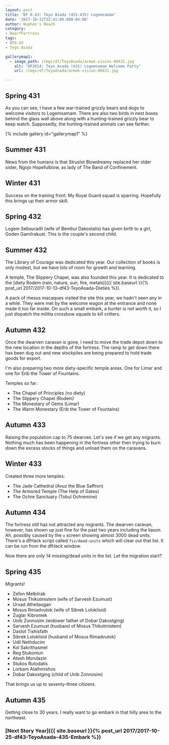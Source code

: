 ```yaml
---
layout: post
title: 'DF 0.43: Teyo Asada (431-435) Logemsamam'
date: '2017-10-22T22:41:00.000-04:00'
author: Wuphon's Reach
category:
- DwarfFortress
tags:
- DF0.43
- Teyo Asada

gallerymap1:
  - image_path: /imgs/df/TeyoAsada/armok-vision-00431.jpg
    alt: "DF2014: Teyo Asada (431) Logemsamam Welcome Party"
    url: /imgs/df/TeyoAsada/armok-vision-00431.jpg

---
```


## Spring 431

As you can see, I have a few war-trained grizzly bears and dogs to welcome visitors to Logemsamam.  There are also two birds in nest boxes behind the glass wall above along with a hunting-trained grizzly bear to keep watch.  Supposedly, the hunting-trained animals can see farther.

{% include gallery id="gallerymap1" %}

## Summer 431

News from the humans is that Struslot Blowdreamy replaced her older sister, Ngojo Hopefulblow, as lady of The Band of Confinement.

## Winter 431

Success on the training front.  My Royal Guard squad is sparring.  Hopefully this brings up their armor skill.

## Spring 432

Logem Sebsuradil (wife of Bembul Dakostalis) has given birth to a girl, Goden Gamilrakust.  This is the couple's second child.

## Summer 432

The Library of Courage was dedicated this year.  Our collection of books is only modest, but we have lots of room for growth and learning.

A temple, The Slippery Chapel, was also founded this year.  It is dedicated to the [diety Rodem (rain, nature, sun, fire, metals)]({{ site.baseurl }}{% post_url 2017/2017-10-13-df43-TeyoAsada-Dieties %}).

A pack of rhesus macaques visited the site this year, we hadn't seen any in a while.  They were met by the welcome wagon at the entrance and none made it too far inside.  On such a small embark, a hunter is not worth it, so I just dispatch the militia crossbow squads to kill critters.

## Autumn 432

Once the dwarven caravan is gone, I need to move the trade depot down to the new location in the depths of the fortress.  The ramp to get down there has been dug out and new stockpiles are being prepared to hold trade goods for export.

I'm also preparing two more diety-specific temple areas.  One for Limar and one for Erib the Tower of Fountains.

Temples so far:

- The Chapel of Principles (no diety)
- The Slippery Chapel (Rodem)
- The Monestary of Gems (Limar)
- The Warm Monestary (Erib the Tower of Fountains)

## Autumn 433

Raising the population cap to 75 dwarves.  Let's see if we get any migrants.  Nothing much has been happening in the fortress other then trying to burn down the excess stocks of things and unload them on the caravans.

## Winter 433

Created three more temples:

- The Jade Cathedral (Avuz the Blue Saffron)
- The Armored Temple (The Help of Gates)
- The Ochre Sanctuary (Tobul Ochremine)

## Autumn 434

The fortress still has not attracted any migrants.  The dwarven caravan, however, has shown up just fine for the past two years including the liason.  Ah, possibly caused by the `u` screen showing almost 3000 dead units.  There's a dfHack script called `fix/dead-units` which will clear out that list.  It can be run from the dfHack window.

Now there are only 14 missing/dead units in the list.  Let the migration start?

## Spring 435

Migrants!

- Zefon Melbilrab
- Mosus Thikutmistem (wife of Sarvesh Ezumust)
- Urvad Athellasgan
- Mosus Rmiadvutok (wife of Sibrek Loloklisid)
- Zuglar Kibromek
- Unib Zonnosim (widower father of Dobar Dakostging)
- Sarvesh Ezumust (husband of Mosus Thikutmistem)
- Dastot Tishisfath
- Sibrek Loloklisid (husband of Mosus Rimadvutok)
- Udil Nethducim
- Kol Sakrithasmel
- Reg Stukontun
- Atesh Morulazin
- Stukos Rutodatis
- Lorbam Alathmishos
- Dobar Dakostging (child of Unib Zonnosim)

That brings us up to seventy-three citizens.

## Autumn 435

Getting close to 30 years.  I really want to go embark in that hilly area to the northeast.

### [Next Story Year]({{ site.baseurl }}{% post_url 2017/2017-10-25-df43-TeyoAsada-435-Embark %})

